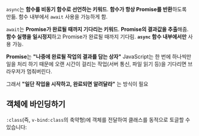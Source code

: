 `async`는 **함수를 비동기 함수로 선언하는 키워드**.
**함수가 항상 Promise를 반환**하도록 만듦.
함수 내부에서 `await` 사용을 가능하게 함.


`await`는 **Promise가 완료될 때까지 기다리는 키워드**.
**Promise의 결과값을 추출**해줌.
**함수 실행을 일시정지**하고 Promise가 완료될 때까지 기다림.
**`async` 함수 내부에서만** 사용 가능.

**Promise**는 **"나중에 완료될 작업의 결과를 담는 상자"**
JavaScript는 한 번에 하나씩만 일을 처리 하기 때문에 
오랜 시간이 걸리는 작업(서버 통신, 파일 읽기 등)을  기다리면
브라우저가 멈춰버린다.

그래서 **"일단 작업을 시작하고, 완료되면 알려달라"** 는 방식이 필요


## 객체에 바인딩하기

`:class`(즉, `v-bind:class`의 축약형)에 객체를 전달하여 
클래스를 동적으로 토글할 수 있습니다:
